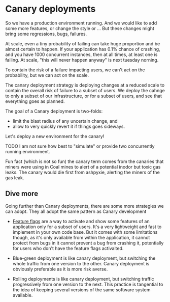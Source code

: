 # Canary deployments

So we have a production environment running.
And we would like to add some more features, or change the style or ...
But these changes might bring some regressions, bugs, failures.

At scale, even a tiny probability of failing can take huge proportion and be almost certain to happen.
If your application has 0.1% chance of crashing, and you have 1000 concurrent instances, then at all times, at least one is failing.
At scale, "this will never happen anyway" is next tuesday norning.

To contain the risk of a failure impacting users, we can't act on the probability, but we can act on the scale.

The canary deployment strategy is deploying changes at a reduced scale to contain the overall risk of failure to a subset of users.
We deploy the cahnge to only a subset of our infrastructure, or for a subset of users, and see that everything goes as planned.

The goal of a Canary deployment is two-folds:
- limit the blast radius of any uncertain change, and
- allow to very quickly revert it if things goes sideways.

Let's deploy a new environment for the canary!

TODO I am not sure how best to "simulate" or provide two concurrently running environment.

Fun fact (which is not so fun) the canary term comes from the canaries that miners were using in Coal mines to alert of a potential inodor but toxic gas leaks. The canary would die first from ashpyxie, alerting the miners of the gas leak.

## Dive more

Going further than Canary deployments, there are some more strategies we can adopt. They all adopt the same pattern as Canary development

- [Feature flags](https://featureflags.io/) are a way to activate and show some features of an application only for a subset of users.
It's a very lightweight and fast to implement in your own code base.
But it comes with some limitations though, as it's only available from within the application, it cannot protect from bugs in 
it cannot prevent a bug from crashing it, potentially for users who don't have the feature flags activaited.

- Blue-green deployment is like canary deployment, but switching the whole traffic from one version to the other. Canary deployment is obviously preferable as it is more risk averse.

- Rolling deployments is like canary deployment, but switching traffic progressively from one version to the next.
This practice is tangential to the idea of keeping several versions of the same software system available.